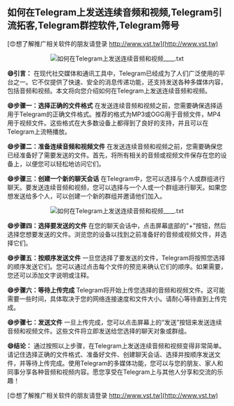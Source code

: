 ## **如何在Telegram上发送连续音频和视频,Telegram引流拓客,Telegram群控软件,Telegram筛号**

[😍想了解推广相关软件的朋友请登录 http://www.vst.tw](http://www.vst.tw)

 <center><img src="https://vst.tw/MP4/tuiguang/png/2.png" alt="如何在Telegram上发送连续音频和视频____.txt"></center>

**😄引言：**
在现代社交媒体和通讯工具中，Telegram已经成为了人们广泛使用的平台之一。它不仅提供了快速、安全的消息传递功能，还支持发送各种多媒体内容，包括音频和视频。本文将向您介绍如何在Telegram上发送连续音频和视频。

**😄步骤一：选择正确的文件格式**
在发送连续音频和视频之前，您需要确保选择适用于Telegram的正确文件格式。推荐的格式为MP3或OGG用于音频文件，MP4用于视频文件。这些格式在大多数设备上都得到了良好的支持，并且可以在Telegram上流畅播放。

**😄步骤二：准备连续音频和视频文件**
在发送连续音频和视频之前，您需要确保您已经准备好了需要发送的文件。首先，将所有相关的音频或视频文件保存在您的设备上，以便您可以轻松地访问它们。

**😄步骤三：创建一个新的聊天会话**
在Telegram中，您可以选择与个人或群组进行聊天。要发送连续音频和视频，您可以选择与一个人或一个群组进行聊天。如果您想发送给多个人，可以创建一个新的群组并邀请他们加入。

 <center><img src="https://vst.tw/MP4/tuiguang/png/5.png" alt="如何在Telegram上发送连续音频和视频____.txt"></center>

**😄步骤四：选择要发送的文件**
在您的聊天会话中，点击屏幕底部的"+"按钮，然后选择您想要发送的文件。浏览您的设备以找到之前准备好的音频或视频文件，并选择它们。

**😄步骤五：按顺序发送文件**
一旦您选择了要发送的文件，Telegram将按照您选择的顺序发送它们。您可以通过点击每个文件的预览来确认它们的顺序。如果需要，您还可以添加文字说明或注释。

**😄步骤六：等待上传完成**
Telegram将开始上传您选择的音频和视频文件。这可能需要一些时间，具体取决于您的网络连接速度和文件大小。请耐心等待直到上传完成。

**😄步骤七：发送文件**
一旦上传完成，您可以点击屏幕上的“发送”按钮来发送连续音频和视频文件。这些文件将立即发送给您选择的聊天对象或群组。

**😄结论：**
通过按照以上步骤，在Telegram上发送连续音频和视频变得非常简单。请记住选择正确的文件格式、准备好文件、创建聊天会话、选择并按顺序发送文件，并等待上传完成。使用Telegram的多媒体功能，您可以与您的朋友、家人和同事分享各种音频和视频内容。愿您享受在Telegram上与其他人分享和交流的乐趣！

[😍想了解推广相关软件的朋友请登录 http://www.vst.tw](http://www.vst.tw)



